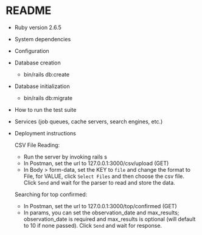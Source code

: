 # README

* Ruby version
2.6.5

* System dependencies

* Configuration

* Database creation
    - bin/rails db:create

* Database initialization
    - bin/rails db:migrate

* How to run the test suite

* Services (job queues, cache servers, search engines, etc.)

* Deployment instructions

    CSV File Reading:
    - Run the server by invoking rails s
    - In Postman, set the url to 127.0.0.1:3000/csv/upload (GET)
    - In Body > form-data, set the KEY to `file` and change the format to File, for VALUE, click `Select Files` and then choose the csv file. Click `Send` and wait for the parser to read and store the data.

    Searching for top confirmed:
    - In Postman, set the url to 127.0.0.1:3000/top/confirmed (GET)
    - In params, you can set the observation_date and max_results; observation_date is required and max_results is optional (will default to 10 if none passed). Click `Send` and wait for response.

